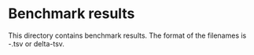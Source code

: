 # Benchmark results

This directory contains benchmark results. The format of the filenames
is <date>-<githash>.tsv or delta-<githash>tsv.


